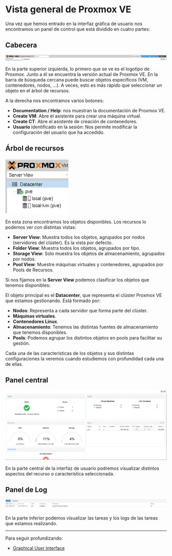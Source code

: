 # Vista general de Proxmox VE

Una vez que hemos entrado en la interfaz gráfica de usuario nos
encontramos un panel de control que está dividido en cuatro partes:

## Cabecera

![cabecera](img/header.png)

En la parte superior izquierda, lo primero que se ve es el logotipo de
Proxmox. Junto a él se encuentra la versión actual de Proxmox VE. En
la barra de búsqueda cercana puede buscar objetos específicos (VM,
contenedores, nodos, ...). A veces, esto es más rápido que seleccionar
un objeto en el árbol de recursos.

A la derecha nos encontramos varios botones:

* **Documentation / Help**: nos muestran la documentación de Proxmox VE.
* **Create VM**: Abre el asistente para crear una máquina virtual.
* **Create CT**: Abre el asistente de creación de contenedores.
* **Usuario** identificado en la sesión: Nos permite modificar la
  configuración del usuario que ha accedido.

## Árbol de recursos

![arbol](img/arbol.png)

En esta zona encontramos los objetos disponibles. Los recursos lo
podemos ver con distintas vistas:

* **Server View**: Muestra todos los objetos, agrupados por nodos (servidores del clúster). Es
  la vista por defecto.
* **Folder View**: Muestra todos los objetos, agrupados por tipo.
* **Storage View**: Solo muestra los objetos de almacenamiento,
  agrupados por nodos.
* **Pool View**: Muestre máquinas virtuales y contenedores, agrupados
  por Pools de Recursos.

Si nos fijamos en la **Server View** podemos clasificar los objetos
que tenemos disponibles:

El objeto principal es el **Datacenter**, que representa el clúster
Proxmox VE que estamos gestionando. Está formado por:

* **Nodos**: Representa a cada servidor que forma parte del clúster.
* **Máquinas virtuales**.
* **Contenedores Linux**.
* **Almacenamiento**: Tenemos las distintas fuentes de almacenamiento
  que tenemos disponibles.
* **Pools**: Podemos agrupar los distintos objetos en pools para
  facilitar su gestión.

Cada una de las características de los objetos y sus distintas
configuraciones la veremos cuando estudiemos con profundidad cada una
de ellas.

## Panel central

![central](img/central.png)

En la parte central de la interfaz de usuario podremos visualizar
distintos aspectos del recurso o característica seleccionada.

## Panel de Log

![log](img/log.png)

En la parte inferior podemos visualizar las tareas y los logs de las
tareas que estamos realizando.

---

Para seguir profundizando:

* [Graphical User Interface](https://pve.proxmox.com/pve-docs/pve-admin-guide.html#chapter_gui)
